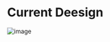 # Current Deesign

![image](https://user-images.githubusercontent.com/75967993/229716056-aa5b2397-a7d6-4185-9ffc-55db776c48d5.png)
